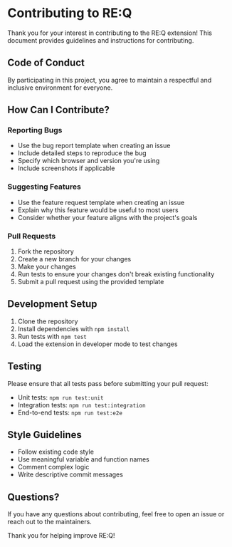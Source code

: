  # Contributing to RE:Q

Thank you for your interest in contributing to the RE:Q extension! This document provides guidelines and instructions for contributing.

## Code of Conduct

By participating in this project, you agree to maintain a respectful and inclusive environment for everyone.

## How Can I Contribute?

### Reporting Bugs

- Use the bug report template when creating an issue
- Include detailed steps to reproduce the bug
- Specify which browser and version you're using
- Include screenshots if applicable

### Suggesting Features

- Use the feature request template when creating an issue
- Explain why this feature would be useful to most users
- Consider whether your feature aligns with the project's goals

### Pull Requests

1. Fork the repository
2. Create a new branch for your changes
3. Make your changes
4. Run tests to ensure your changes don't break existing functionality
5. Submit a pull request using the provided template

## Development Setup

1. Clone the repository
2. Install dependencies with `npm install`
3. Run tests with `npm test`
4. Load the extension in developer mode to test changes

## Testing

Please ensure that all tests pass before submitting your pull request:

- Unit tests: `npm run test:unit`
- Integration tests: `npm run test:integration`
- End-to-end tests: `npm run test:e2e`

## Style Guidelines

- Follow existing code style
- Use meaningful variable and function names
- Comment complex logic
- Write descriptive commit messages

## Questions?

If you have any questions about contributing, feel free to open an issue or reach out to the maintainers.

Thank you for helping improve RE:Q!